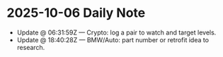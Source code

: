 # 2025-10-06 Daily Note

- Update @ 06:31:59Z — Crypto: log a pair to watch and target levels.
- Update @ 18:40:28Z — BMW/Auto: part number or retrofit idea to research.
